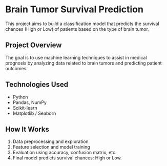 # Brain Tumor Survival Prediction

This project aims to build a classification model that predicts the survival chances (High or Low) of patients based on the type of brain tumor.

## Project Overview

The goal is to use machine learning techniques to assist in medical prognosis by analyzing data related to brain tumors and predicting patient outcomes.

## Technologies Used

- Python
- Pandas, NumPy
- Scikit-learn
- Matplotlib / Seaborn

##  How It Works

1. Data preprocessing and exploration
2. Feature selection and model training
3. Evaluation using accuracy, confusion matrix, etc.
4. Final model predicts survival chances: High or Low. 
